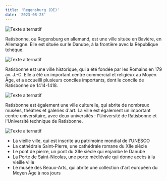 ```yaml
---
title: 'Regensburg (DE)'
date: '2023-08-23'
---
```


![Texte alternatif](../images/Regensburg/reg1.JPG "Titre de l'image")

Ratisbonne, ou Regensburg en allemand, est une ville située en Bavière, en Allemagne. Elle est située sur le Danube, à la frontière avec la République tchèque.

![Texte alternatif](../images/Regensburg/reg2.JPG "Titre de l'image")

Ratisbonne est une ville historique, qui a été fondée par les Romains en 179 av. J.-C. Elle a été un important centre commercial et religieux au Moyen Âge, et a accueilli plusieurs conciles importants, dont le concile de Ratisbonne de 1414-1418.

![Texte alternatif](../images/Regensburg/reg3.JPG "Titre de l'image")

Ratisbonne est également une ville culturelle, qui abrite de nombreux musées, théâtres et galeries d'art. La ville est également un important centre universitaire, avec deux universités : l'Université de Ratisbonne et l'Université technique de Ratisbonne.

![Texte alternatif](../images/Regensburg/reg4.JPG "Titre de l'image")

* La vieille ville, qui est inscrite au patrimoine mondial de l'UNESCO
* La cathédrale Saint-Pierre, une cathédrale romane du XIIe siècle
* Le pont de pierre, un pont du XIIe siècle qui enjambe le Danube
* La Porte de Saint-Nicolas, une porte médiévale qui donne accès à la vieille ville
* Le musée des Beaux-Arts, qui abrite une collection d'art européen du Moyen Âge à nos jours
